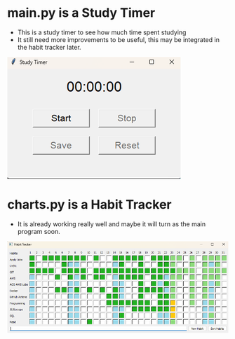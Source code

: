 # main.py is a Study Timer
- This is a study timer to see how much time spent studying
- It still need more improvements to be useful, this may be integrated in the habit tracker later.

![IMG_study_timer](https://github.com/rriquelme/study_timer/blob/main/img/study_timer.png?raw=true)

# charts.py is a Habit Tracker
- It is already working really well and maybe it will turn as the main program soon.

![IMG_habit_tracker](https://github.com/rriquelme/study_timer/blob/main/img/habit_tracker.png?raw=true)
